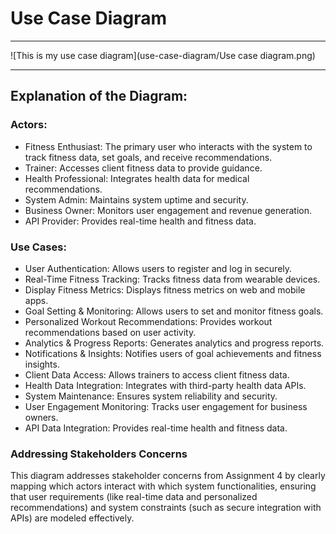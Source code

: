 # Use Case Diagram
___

![This is my use case diagram](use-case-diagram/Use case diagram.png)

___

## Explanation of the Diagram:

### Actors:
* Fitness Enthusiast: The primary user who interacts with the system to track fitness data, set goals, and receive recommendations.
* Trainer: Accesses client fitness data to provide guidance.
* Health Professional: Integrates health data for medical recommendations.
* System Admin: Maintains system uptime and security.
* Business Owner: Monitors user engagement and revenue generation.
* API Provider: Provides real-time health and fitness data.

### Use Cases:
* User Authentication: Allows users to register and log in securely.
* Real-Time Fitness Tracking: Tracks fitness data from wearable devices.
* Display Fitness Metrics: Displays fitness metrics on web and mobile apps.
* Goal Setting & Monitoring: Allows users to set and monitor fitness goals.
* Personalized Workout Recommendations: Provides workout recommendations based on user activity.
* Analytics & Progress Reports: Generates analytics and progress reports.
* Notifications & Insights: Notifies users of goal achievements and fitness insights.
* Client Data Access: Allows trainers to access client fitness data.
* Health Data Integration: Integrates with third-party health data APIs.
* System Maintenance: Ensures system reliability and security.
* User Engagement Monitoring: Tracks user engagement for business owners.
* API Data Integration: Provides real-time health and fitness data.

### Addressing Stakeholders Concerns
<p>This diagram addresses stakeholder concerns from Assignment 4 by clearly mapping which 
actors interact with which system functionalities, ensuring that user requirements 
(like real-time data and personalized recommendations) and system constraints 
(such as secure integration with APIs) are modeled effectively.</p>